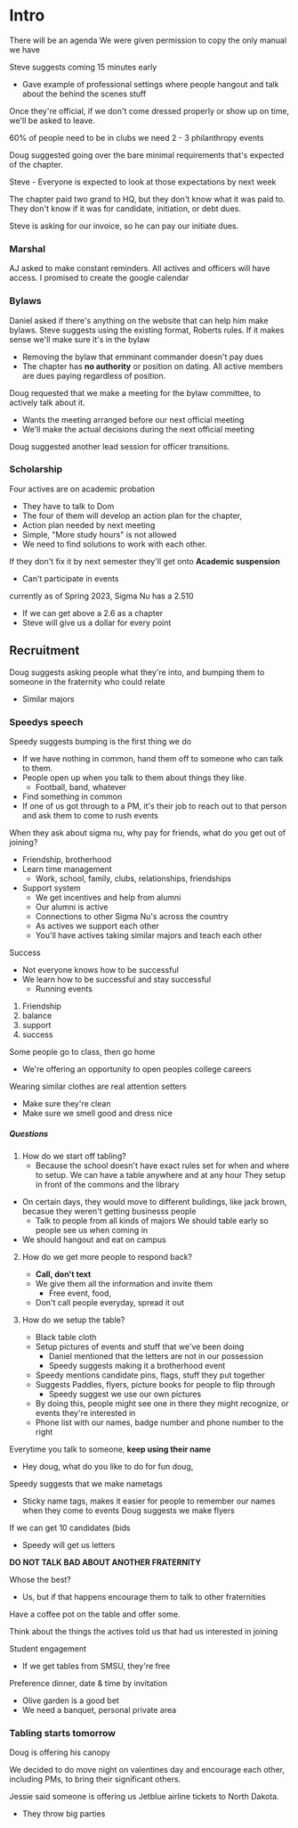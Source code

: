 # Intro

There will be an agenda 
We were given permission to copy the only manual we have

Steve suggests coming 15 minutes early
- Gave example of professional settings where people hangout and talk about the behind the scenes stuff

Once they're official, if we don't come dressed properly or show up on time, we'll be asked to leave.

60% of people need to be in clubs
we need 2 - 3 philanthropy events

Doug suggested going over the bare minimal requirements that's expected of the chapter. 

Steve - Everyone is expected to look at those expectations by next week

The chapter paid two grand to HQ, but they don't know what it was paid to. They don't know if it was for candidate, initiation, or debt dues. 

Steve is asking for our invoice, so he can pay our initiate dues.


### Marshal
AJ asked to make constant reminders.
All actives and officers will have access.
I promised to create the google calendar

### Bylaws
Daniel asked if there's anything on the website that can help him make bylaws. Steve suggests using the existing format, Roberts rules. If it makes sense we'll make sure it's in the bylaw
- Removing the bylaw that emminant commander doesn't pay dues
- The chapter has **no authority** or position on dating. All active members are dues paying regardless of position.

Doug requested that we make a meeting for the bylaw committee, to actively talk about it.
- Wants the meeting arranged before our next official meeting
- We'll make the actual decisions during the next official meeting

Doug suggested another lead session for officer transitions.

### Scholarship
Four actives are on academic probation
- They have to talk to Dom
- The four of them will develop an action plan for the chapter,
- Action plan needed by next meeting
- Simple, "More study hours" is not allowed
- We need to find solutions to work with each other.

If they don't fix it by next semester they'll get onto **Academic suspension**
- Can't participate in events

currently as of Spring 2023, Sigma Nu has a 2.510
- If we can get above a 2.6 as a chapter
- Steve will give us a dollar for every point


## Recruitment
Doug suggests asking people what they're into, and bumping them to someone in the fraternity who could relate 
- Similar majors

### Speedys speech

Speedy suggests bumping is the first thing we do
- If we have nothing in common, hand them off to someone who can talk to them.
- People open up when you talk to them about things they like.
	- Football, band, whatever
- Find something in common
- If one of us got through to a PM, it's their job to reach out to that person and ask them to come to rush events

When they ask about sigma nu, why pay for friends, what do you get out of joining?
- Friendship, brotherhood
- Learn time management
	- Work, school, family, clubs, relationships, friendships
- Support system
	- We get incentives and help from alumni
	- Our alumni is active
	- Connections to other Sigma Nu's across the country
	- As actives we support each other
	- You'll have actives taking similar majors and teach each other

Success
- Not everyone knows how to be successful
- We learn how to be successful and stay successful
	- Running events

1. Friendship
2. balance
3. support
4. success

Some people go to class, then go home
- We're offering an opportunity to open peoples college careers

Wearing similar clothes are real attention setters
- Make sure they're clean
- Make sure we smell good and dress nice

##### Questions
1. How do we start off tabling?
	- Because the school doesn't have exact rules set for when and where to setup. We can have a table anywhere and at any hour
They setup in front of the commons and the library
- On certain days, they would move to different buildings, like jack brown, becasue they weren't getting businesss people
	- Talk to people from all kinds of majors
We should table early so people see us when coming in
- We should hangout and eat on campus


2. How do we get more people to respond back?
	- **Call, don't text**
	- We give them all the information and invite them
		- Free event, food, 
	- Don't call people everyday, spread it out

3. How do we setup the table?
	- Black table cloth
	- Setup pictures of events and stuff that we've been doing
		- Daniel mentioned that the letters are not in our possession
		- Speedy suggests making it a brotherhood event
	- Speedy mentions candidate pins, flags, stuff they put together
	- Suggests Paddles, flyers, picture books for people to flip through
		- Speedy suggest we use our own pictures
	- By doing this, people might see one in there they might recognize, or events they're interested in
	- Phone list with our names, badge number and phone number to the right


Everytime you talk to someone, **keep using their name**
- Hey doug, what do you like to do for fun doug, 

Speedy suggests that we make nametags
- Sticky name tags, makes it easier for people to remember our names when they come to events
Doug suggests we make flyers

If we can get 10 candidates (bids
- Speedy will get us letters

**DO NOT TALK BAD ABOUT ANOTHER FRATERNITY**

Whose the best?
- Us, but if that happens encourage them to talk to other fraternities

Have a coffee pot on the table and offer some.

Think about the things the actives told us that had us interested in joining

Student engagement
- If we get tables from SMSU, they're free

Preference dinner, date & time by invitation
- Olive garden is a good bet
- We need a banquet, personal private area

### Tabling starts tomorrow

Doug is offering his canopy

We decided to do move night on valentines day and encourage each other, including PMs, to bring their significant others.


Jessie said someone is offering us Jetblue airline tickets to North Dakota.
- They throw big parties